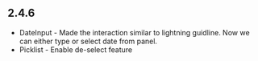 ## 2.4.6
 - DateInput - Made the interaction similar to lightning guidline. Now we can either type or select date from panel.
 - Picklist - Enable de-select feature